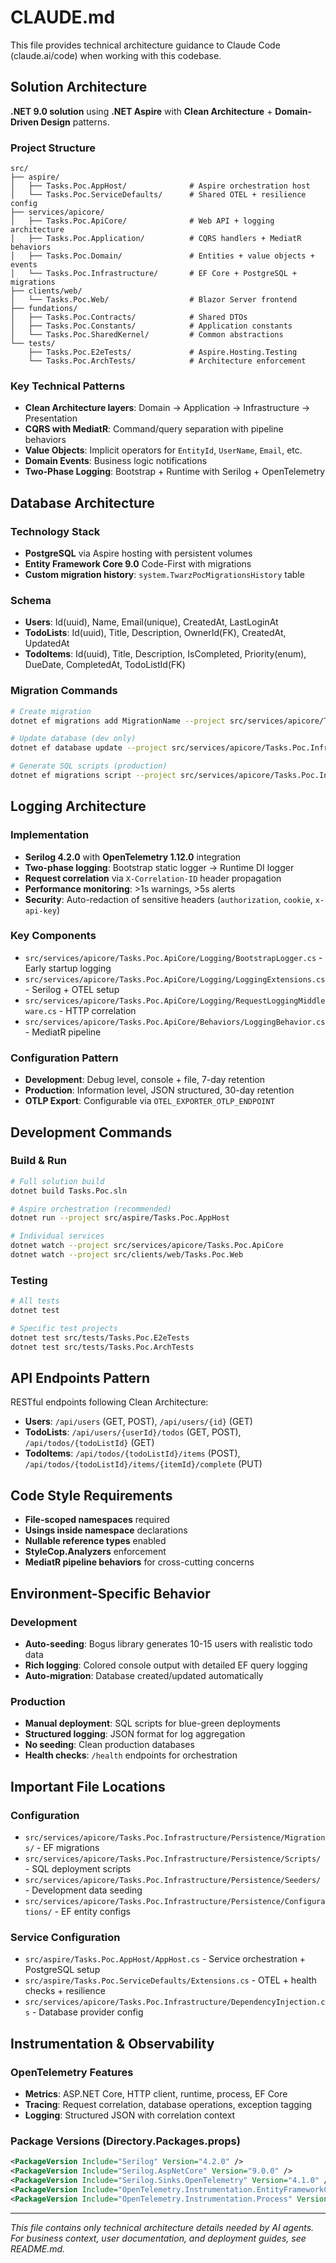# CLAUDE.md

This file provides technical architecture guidance to Claude Code (claude.ai/code) when working with this codebase.

## Solution Architecture

**.NET 9.0 solution** using **.NET Aspire** with **Clean Architecture** + **Domain-Driven Design** patterns.

### Project Structure

```
src/
├── aspire/
│   ├── Tasks.Poc.AppHost/              # Aspire orchestration host
│   └── Tasks.Poc.ServiceDefaults/      # Shared OTEL + resilience config
├── services/apicore/
│   ├── Tasks.Poc.ApiCore/              # Web API + logging architecture
│   ├── Tasks.Poc.Application/          # CQRS handlers + MediatR behaviors
│   ├── Tasks.Poc.Domain/               # Entities + value objects + events
│   └── Tasks.Poc.Infrastructure/       # EF Core + PostgreSQL + migrations
├── clients/web/
│   └── Tasks.Poc.Web/                  # Blazor Server frontend
├── fundations/
│   ├── Tasks.Poc.Contracts/            # Shared DTOs
│   ├── Tasks.Poc.Constants/            # Application constants
│   └── Tasks.Poc.SharedKernel/         # Common abstractions
└── tests/
    ├── Tasks.Poc.E2eTests/             # Aspire.Hosting.Testing
    └── Tasks.Poc.ArchTests/            # Architecture enforcement
```

### Key Technical Patterns

- **Clean Architecture layers**: Domain → Application → Infrastructure → Presentation
- **CQRS with MediatR**: Command/query separation with pipeline behaviors
- **Value Objects**: Implicit operators for `EntityId`, `UserName`, `Email`, etc.
- **Domain Events**: Business logic notifications
- **Two-Phase Logging**: Bootstrap + Runtime with Serilog + OpenTelemetry

## Database Architecture

### Technology Stack
- **PostgreSQL** via Aspire hosting with persistent volumes
- **Entity Framework Core 9.0** Code-First with migrations
- **Custom migration history**: `system.TwarzPocMigrationsHistory` table

### Schema
- **Users**: Id(uuid), Name, Email(unique), CreatedAt, LastLoginAt
- **TodoLists**: Id(uuid), Title, Description, OwnerId(FK), CreatedAt, UpdatedAt  
- **TodoItems**: Id(uuid), Title, Description, IsCompleted, Priority(enum), DueDate, CompletedAt, TodoListId(FK)

### Migration Commands
```bash
# Create migration
dotnet ef migrations add MigrationName --project src/services/apicore/Tasks.Poc.Infrastructure --startup-project src/services/apicore/Tasks.Poc.ApiCore --context TodoDbContext --output-dir Persistence/Migrations

# Update database (dev only)
dotnet ef database update --project src/services/apicore/Tasks.Poc.Infrastructure --startup-project src/services/apicore/Tasks.Poc.ApiCore --context TodoDbContext

# Generate SQL scripts (production)
dotnet ef migrations script --project src/services/apicore/Tasks.Poc.Infrastructure --startup-project src/services/apicore/Tasks.Poc.ApiCore --context TodoDbContext --output src/services/apicore/Tasks.Poc.Infrastructure/Persistence/Scripts/full-database-script.sql
```

## Logging Architecture

### Implementation
- **Serilog 4.2.0** with **OpenTelemetry 1.12.0** integration
- **Two-phase logging**: Bootstrap static logger → Runtime DI logger
- **Request correlation** via `X-Correlation-ID` header propagation
- **Performance monitoring**: >1s warnings, >5s alerts
- **Security**: Auto-redaction of sensitive headers (`authorization`, `cookie`, `x-api-key`)

### Key Components
- `src/services/apicore/Tasks.Poc.ApiCore/Logging/BootstrapLogger.cs` - Early startup logging
- `src/services/apicore/Tasks.Poc.ApiCore/Logging/LoggingExtensions.cs` - Serilog + OTEL setup
- `src/services/apicore/Tasks.Poc.ApiCore/Logging/RequestLoggingMiddleware.cs` - HTTP correlation
- `src/services/apicore/Tasks.Poc.ApiCore/Behaviors/LoggingBehavior.cs` - MediatR pipeline

### Configuration Pattern
- **Development**: Debug level, console + file, 7-day retention
- **Production**: Information level, JSON structured, 30-day retention  
- **OTLP Export**: Configurable via `OTEL_EXPORTER_OTLP_ENDPOINT`

## Development Commands

### Build & Run
```bash
# Full solution build
dotnet build Tasks.Poc.sln

# Aspire orchestration (recommended)
dotnet run --project src/aspire/Tasks.Poc.AppHost

# Individual services
dotnet watch --project src/services/apicore/Tasks.Poc.ApiCore
dotnet watch --project src/clients/web/Tasks.Poc.Web
```

### Testing
```bash
# All tests
dotnet test

# Specific test projects  
dotnet test src/tests/Tasks.Poc.E2eTests
dotnet test src/tests/Tasks.Poc.ArchTests
```

## API Endpoints Pattern

RESTful endpoints following Clean Architecture:
- **Users**: `/api/users` (GET, POST), `/api/users/{id}` (GET)
- **TodoLists**: `/api/users/{userId}/todos` (GET, POST), `/api/todos/{todoListId}` (GET)
- **TodoItems**: `/api/todos/{todoListId}/items` (POST), `/api/todos/{todoListId}/items/{itemId}/complete` (PUT)

## Code Style Requirements

- **File-scoped namespaces** required
- **Usings inside namespace** declarations
- **Nullable reference types** enabled
- **StyleCop.Analyzers** enforcement
- **MediatR pipeline behaviors** for cross-cutting concerns

## Environment-Specific Behavior

### Development
- **Auto-seeding**: Bogus library generates 10-15 users with realistic todo data
- **Rich logging**: Colored console output with detailed EF query logging
- **Auto-migration**: Database created/updated automatically

### Production
- **Manual deployment**: SQL scripts for blue-green deployments
- **Structured logging**: JSON format for log aggregation
- **No seeding**: Clean production databases
- **Health checks**: `/health` endpoints for orchestration

## Important File Locations

### Configuration
- `src/services/apicore/Tasks.Poc.Infrastructure/Persistence/Migrations/` - EF migrations
- `src/services/apicore/Tasks.Poc.Infrastructure/Persistence/Scripts/` - SQL deployment scripts  
- `src/services/apicore/Tasks.Poc.Infrastructure/Persistence/Seeders/` - Development data seeding
- `src/services/apicore/Tasks.Poc.Infrastructure/Persistence/Configurations/` - EF entity configs

### Service Configuration
- `src/aspire/Tasks.Poc.AppHost/AppHost.cs` - Service orchestration + PostgreSQL setup
- `src/aspire/Tasks.Poc.ServiceDefaults/Extensions.cs` - OTEL + health checks + resilience
- `src/services/apicore/Tasks.Poc.Infrastructure/DependencyInjection.cs` - Database provider config

## Instrumentation & Observability

### OpenTelemetry Features
- **Metrics**: ASP.NET Core, HTTP client, runtime, process, EF Core
- **Tracing**: Request correlation, database operations, exception tagging
- **Logging**: Structured JSON with correlation context

### Package Versions (Directory.Packages.props)
```xml
<PackageVersion Include="Serilog" Version="4.2.0" />
<PackageVersion Include="Serilog.AspNetCore" Version="9.0.0" />
<PackageVersion Include="Serilog.Sinks.OpenTelemetry" Version="4.1.0" />
<PackageVersion Include="OpenTelemetry.Instrumentation.EntityFrameworkCore" Version="1.10.0-beta.1" />
<PackageVersion Include="OpenTelemetry.Instrumentation.Process" Version="1.12.0-beta.1" />
```

---

*This file contains only technical architecture details needed by AI agents. For business context, user documentation, and deployment guides, see README.md.*